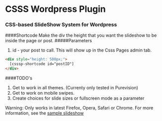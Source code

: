 # CSSS Wordpress Plugin
### CSS-based SlideShow System for Wordpress

####Shortcode
Make the div the height that you want the slideshow to be inside the page or post.
#####Parameters
1. id - your post to call. This will show up in the Csss Pages admin tab.

```html
<div style="height: 500px;">
  [csssp-shortcode id="postID"]
</div>
```

####TODO's
1. Get to work in all themes. (Currenty only tested in Purevision)
2. Get to work on mobile swipes.
4. Create choices for slide sizes or fullscreen mode as a parameter


Warning: Only works in latest Firefox, Opera, Safari or Chrome.
For more information, see the [sample slideshow](http://counterintuitive.dillingermediaonline.com/training) 